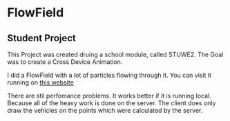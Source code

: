 # FlowField
## Student Project

This Project was created druing a school module, called STUWE2. The Goal was to create a Cross Device Animation. 

I did a FlowField with a lot of particles flowing through it. 
You can visit it running on [this website](https://flowfield.herokuapp.com)

There are stil perfomance problems. It works better if it is running local. Because all of the heavy work is done on the server. The client does only draw the vehicles on the points which were calculated by the server.
